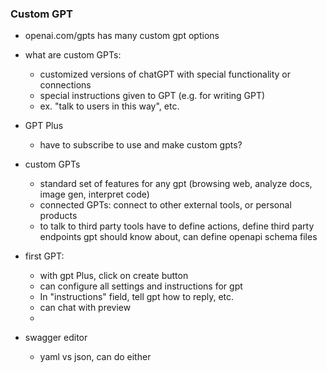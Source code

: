 ### Custom GPT

- openai.com/gpts has many custom gpt options
- what are custom GPTs:
    - customized versions of chatGPT with special functionality or connections
    - special instructions given to GPT (e.g. for writing GPT)
    - ex. "talk to users in this way", etc.

- GPT Plus
    - have to subscribe to use and make custom gpts?

- custom GPTs
    - standard set of features for any gpt (browsing web, analyze docs, image gen, interpret code)
    - connected GPTs: connect to other external tools, or personal products
    - to talk to third party tools have to define actions, define third party endpoints gpt should know about, can define openapi schema files

- first GPT:
    - with gpt Plus, click on create button
    - can configure all settings and instructions for gpt
    - In "instructions" field, tell gpt how to reply, etc.
    - can chat with preview
    -

- swagger editor
    - yaml vs json, can do either







